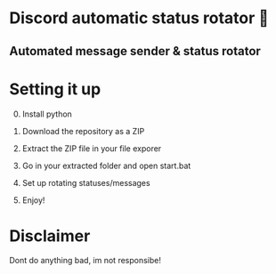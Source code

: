 # Discord automatic status rotator 🤖   
 
## Automated message sender & status rotator   
 
# Setting it up 

0. Install python
1. Download the repository as a ZIP    
2. Extract the ZIP file in your file exporer  
3. Go in your extracted folder and open start.bat  
4. Set up rotating statuses/messages   
   
5. Enjoy! 

# Disclaimer 
    
Dont do anything bad, im not responsibe!